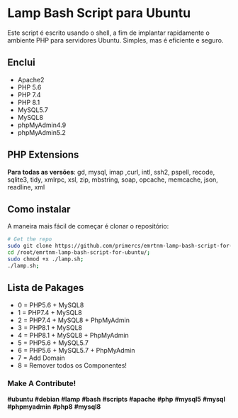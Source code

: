 # Lamp Bash Script para Ubuntu
Este script é escrito usando o shell, a fim de implantar rapidamente o ambiente PHP para servidores Ubuntu. Simples, mas é eficiente e seguro.

## Enclui
 - Apache2
 - PHP 5.6
 - PHP 7.4
 - PHP 8.1
 - MySQL5.7
 - MySQL8
 - phpMyAdmin4.9
 - phpMyAdmin5.2

## PHP Extensions
**Para todas as versões**: gd, mysql, imap ,curl, intl, ssh2, pspell, recode, sqlite3, tidy, xmlrpc, xsl, zip, mbstring, soap, opcache, memcache, json, readline, xml

## Como instalar
A maneira mais fácil de começar é clonar o repositório:

```bash
# Get the repo
sudo git clone https://github.com/primercs/emrtnm-lamp-bash-script-for-ubuntu.git;
cd /root/emrtnm-lamp-bash-script-for-ubuntu/;
sudo chmod +x ./lamp.sh;
./lamp.sh;
```

## Lista de Pakages
 - 0 = PHP5.6 + MySQL8
 - 1 = PHP7.4 + MySQL8
 - 2 = PHP7.4 + MySQL8 + PhpMyAdmin
 - 3 = PHP8.1 + MySQL8
 - 4 = PHP8.1 + MySQL8 + PhpMyAdmin
 - 5 = PHP5.6 + MySQL5.7
 - 6 = PHP5.6 + MySQL5.7 + PhpMyAdmin
 - 7 = Add Domain
 - 8 = Remover todos os Componentes!

### Make A Contribute!

**#ubuntu** **#debian** **#lamp** **#bash** **#scripts** **#apache** **#php** **#mysql5**  **#mysql**  **#phpmyadmin**
**#php8**  **#mysql8**

